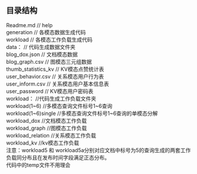 ## 目录结构      
Readme.md                   // help      
generation                  // 各模态数据生成代码       
workload                    // 各模态工作负载生成代码      
data：                      // 代码生成数据文件夹      
blog_dox.json               // 文档模态数据        
blog_graph.csv              // 图模态三元组数据        
thumb_statistics_kv         // KV模态点赞统计表      
user_behavior.csv           // 关系模态用户行为表      
user_inform.csv            // 关系模态用户基本信息表       
user_password              // KV模态用户密码表        
workload：                   //代码生成工作负载文件夹       
workload(1~6)           //多模态查询文件标号1~6查询        
workload(1~6)single     //多模态查询文件标号1~6查询的单模态分解       
workload_dox            //文档模态工作负载        
workload_graph          //图模态工作负载        
workload_relation       //关系模态工作负载        
workload_kv             //kv模态工作负载        
注意：workload5 和 workload5a分别对应文档中标号为5的查询生成的两套工作负载同分布且在发布时间字段满足正态分布。     
     代码中的temp文件不用理会
